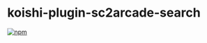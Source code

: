 # koishi-plugin-sc2arcade-search

[![npm](https://img.shields.io/npm/v/koishi-plugin-sc2arcade-search?style=flat-square)](https://www.npmjs.com/package/koishi-plugin-sc2arcade-search)


